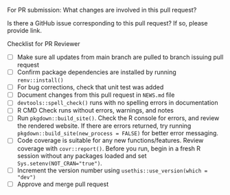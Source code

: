 For PR submission:
What changes are involved in this pull request? 

Is there a GitHub issue corresponding to this pull request? If so, please provide link.

Checklist for PR Reviewer
- [ ] Make sure all updates from main branch are pulled to branch issuing pull request
- [ ] Confirm package dependencies are installed by running `renv::install()`
- [ ] For bug corrections, check that unit test was added
- [ ] Document changes from this pull request in `NEWS.md` file
- [ ] `devtools::spell_check()` runs with no spelling errors in documentation
- [ ] R CMD Check runs without errors, warnings, and notes
- [ ] Run `pkgdown::build_site()`. Check the R console for errors, and review the rendered website. If there are errors returned, try running `pkgdown::build_site(new_process = FALSE)` for better error messaging.
- [ ] Code coverage is suitable for any new functions/features. Review coverage with `covr::report()`. Before you run, begin in a fresh R session without any packages loaded and set `Sys.setenv(NOT_CRAN="true")`.
- [ ] Increment the version number using `usethis::use_version(which = "dev")`
- [ ] Approve and merge pull request
